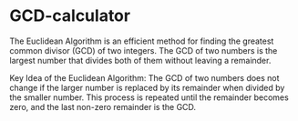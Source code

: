 # GCD-calculator

The Euclidean Algorithm is an efficient method for finding the greatest common divisor (GCD) of two integers. The GCD of two numbers is the largest number that divides both of them without leaving a remainder.

Key Idea of the Euclidean Algorithm:
The GCD of two numbers does not change if the larger number is replaced by its remainder when divided by the smaller number. This process is repeated until the remainder becomes zero, and the last non-zero remainder is the GCD.

